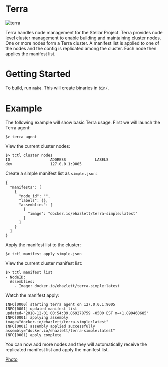 # Terra

![terra](terra.png)

Terra handles node management for the Stellar Project.  Terra provides node level cluster management
to enable building and maintaining cluster nodes.  One or more nodes form a Terra cluster.  A manifest
list is applied to one of the nodes and the config is replicated among the cluster.  Each node
then applies the manifest list.

# Getting Started
To build, run `make`.  This will create binaries in `bin/`.

# Example
The following example will show basic Terra usage.  First we will launch the Terra agent:

```
$> terra agent
```

View the current cluster nodes:

```
$> tctl cluster nodes
ID                  ADDRESS             LABELS
dev                 127.0.0.1:9005
```

Create a simple manifest list as `simple.json`:

```
{
  "manifests": [
    {
      "node_id": "",
      "labels": {},
      "assemblies": [
        {
          "image": "docker.io/ehazlett/terra-simple:latest"
        }
      ]
    }
  ]
}
```

Apply the manifest list to the cluster:

```
$> tctl manifest apply simple.json
```

View the current cluster manifest list:

```
$> tctl manifest list
- NodeID:
  Assemblies:
    - Image: docker.io/ehazlett/terra-simple:latest

```

Watch the manifest apply:

```
INFO[0000] starting terra agent on 127.0.0.1:9005
INFO[0001] updated manifest list                         updated="2018-12-01 00:54:39.869278759 -0500 EST m=+1.899460685"
INFO[0001] applying assembly                             image="docker.io/ehazlett/terra-simple:latest"
INFO[0001] assembly applied successfully                 assembly="docker.io/ehazlett/terra-simple:latest"
INFO[0001] apply complete
```

You can now add more nodes and they will automatically receive the replicated manifest list and apply the manifest list.


[Photo](https://www.pexels.com/photo/astronomy-atmosphere-earth-exploration-220201/)
